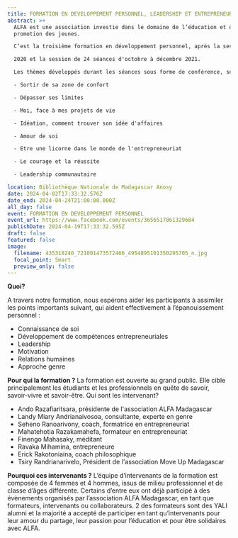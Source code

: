 ```yaml
---
title: FORMATION EN DEVELOPPEMENT PERSONNEL, LEADERSHIP ET ENTREPRENEURIAT
abstract: >+
  ALFA est une association investie dans le domaine de l’éducation et dans la
  promotion des jeunes.

  C’est la troisième formation en développement personnel, après la session de 5 jours en février

  2020 et la session de 24 séances d'octobre à décembre 2021.

  Les thèmes développés durant les séances sous forme de conférence, séminaire, ateliers et partages sont:

  - Sortir de sa zone de confort

  - Dépasser ses limites

  - Moi, face à mes projets de vie

  - Idéation, comment trouver son idée d'affaires

  - Amour de soi

  - Etre une licorne dans le monde de l'entrepreneuriat

  - Le courage et la réussite

  - Leadership communautaire

location: Bibliothèque Nationale de Madagascar Anosy
date: 2024-04-02T17:33:32.576Z
date_end: 2024-04-24T21:00:00.000Z
all_day: false
event: FORMATION EN DEVELOPPEMENT PERSONNEL
event_url: https://www.facebook.com/events/3656517861329684
publishDate: 2024-04-19T17:33:32.595Z
draft: false
featured: false
image:
  filename: 435318240_721001473572466_4954895101350295705_n.jpg
  focal_point: Smart
  preview_only: false
---
```

**Quoi?**

A travers notre formation, nous espérons aider les participants à assimiler les points importants
suivant, qui aident effectivement à l’épanouissement personnel :

* Connaissance de soi 
* Développement de compétences entrepreneuriales
* Leadership
* Motivation
* Relations humaines
* Approche genre

**Pour qui la formation ?**
La formation est ouverte au grand public. Elle cible principalement les étudiants et les professionnels en quête de savoir, savoir-vivre et savoir-être.
Qui sont les intervenant?

* Ando Razafiaritsara, présidente de l'association ALFA Madagascar
* Landy Miary Andrianaivosoa, consultante, experte en genre
* Seheno Ranoarivony, coach, formatrice en entrepreneuriat
* Mahatehotia Razakamahefa, formateur en entrepreneuriat
* Finengo Mahasaky, méditant
* Ravaka Mihamina, entrepreneure
* Erick Rakotoniaina, coach philosophique
* Tsiry Randrianarivelo, Président de l'association Move Up Madagascar

**Pourquoi ces intervenants ?**
L’équipe d’intervenants de la formation est composée de 4 femmes et 4 hommes, issus de milieu
professionnel et de classe d’âges différente.
Certains d’entre eux ont déjà participé à des évènements organisés par l’association ALFA
Madagascar, en tant que formateurs, intervenants ou collaborateurs.
2 des formateurs sont des YALI alumni et la majorité a accepté de participer en tant qu’intervenants
pour leur amour du partage, leur passion pour l’éducation et pour être solidaires avec ALFA.